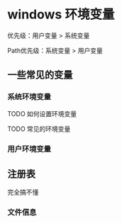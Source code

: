 # windows 环境变量

优先级：用户变量 > 系统变量

Path优先级：系统变量 > 用户变量

## 一些常见的变量

### 系统环境变量

TODO 如何设置环境变量

TODO 常见的环境变量

### 用户环境变量

## 注册表

完全搞不懂

### 文件信息
